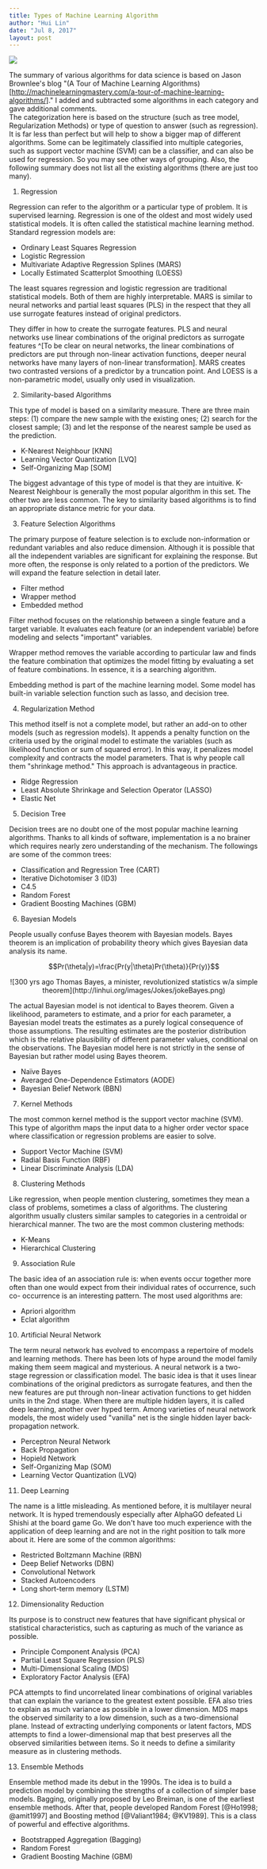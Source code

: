 ```yaml
---
title: Types of Machine Learning Algorithm
author: "Hui Lin"
date: "Jul 8, 2017"
layout: post
---
```



![](http://scientistcafe.com/book/Figure/AlogrithmTypes.png)

The summary of various algorithms for data science is based on Jason Brownlee's blog "(A Tour of Machine Learning Algorithms)[http://machinelearningmastery.com/a-tour-of-machine-learning-algorithms/]." 
I added and subtracted some algorithms in each category and gave additional comments.  
The categorization here is based on the structure (such as tree model, Regularization Methods) or type of question to answer 
(such as regression). It is far less than perfect but will help to show a bigger map of different algorithms. 
Some can be legitimately classified into multiple categories, such as support vector machine (SVM) can be a classifier, 
and can also be used for regression. So you may see other ways of grouping. 
Also, the following summary does not list all the existing algorithms (there are just too many). 

1. Regression

Regression can refer to the algorithm or a particular type of problem. It is supervised learning. Regression is one of the oldest and most widely used statistical models. It is often called the statistical machine learning method. Standard regression models are:

- Ordinary Least Squares Regression
- Logistic Regression
- Multivariate Adaptive Regression Splines (MARS)
- Locally Estimated Scatterplot Smoothing (LOESS)

The least squares regression and logistic regression are traditional statistical models. Both of them are highly interpretable. MARS is similar to neural networks and partial least squares (PLS) in the respect that they all use surrogate features instead of original predictors.  

They differ in how to create the surrogate features. PLS and neural networks use linear combinations of the original predictors as surrogate features ^[To be clear on neural networks, the linear combinations of predictors are put through non-linear activation functions, deeper neural networks have many layers of non-linear transformation]. MARS creates two contrasted versions of a predictor by a truncation point. And LOESS is a non-parametric model, usually only used in visualization.

2. Similarity-based Algorithms

This type of model is based on a similarity measure. There are three main steps: (1) compare the new sample with the existing ones; (2) search for the closest sample; (3) and let the response of the nearest sample be used as the prediction. 

-   K-Nearest Neighbour [KNN]
-   Learning Vector Quantization [LVQ]
-   Self-Organizing Map [SOM]

The biggest advantage of this type of model is that they are intuitive.  K-Nearest Neighbour is generally the most popular algorithm in this set.  The other two are less common.   The key to similarity based algorithms is to find an appropriate distance metric for your data.

3. Feature Selection Algorithms

The primary purpose of feature selection is to exclude non-information or redundant variables and also reduce dimension. Although it is possible that all the independent variables are significant for explaining the response. But more often, the response is only related to a portion of the predictors. We will expand the feature selection in detail later. 

- Filter method
- Wrapper method
- Embedded method

Filter method focuses on the relationship between a single feature and a target variable. It evaluates each feature (or an independent variable) before modeling and selects "important" variables. 

Wrapper method removes the variable according to particular law and finds the feature combination that optimizes the model fitting by evaluating a set of feature combinations. In essence, it is a searching algorithm.

Embedding method is part of the machine learning model.  Some model has built-in variable selection function such as lasso, and decision tree. 

4. Regularization Method

This method itself is not a complete model, but rather an add-on to other models (such as regression models). It appends a penalty function on the criteria used by the original model to estimate the variables (such as likelihood function or sum of squared error). In this way, it penalizes model complexity and contracts the model parameters. That is why people call them "shrinkage method." This approach is advantageous in practice. 

-  Ridge Regression
-  Least Absolute Shrinkage and Selection Operator (LASSO)
-  Elastic Net

5. Decision Tree

Decision trees are no doubt one of the most popular machine learning algorithms. Thanks to all kinds of software, implementation is a no brainer which requires nearly zero understanding of the mechanism. The followings are some of the common trees: 

-  Classification and Regression Tree (CART)
-  Iterative Dichotomiser 3 (ID3)
-  C4.5
-  Random Forest
-  Gradient Boosting Machines (GBM)

6. Bayesian Models

People usually confuse Bayes theorem with Bayesian models. Bayes theorem is an implication of probability theory which gives Bayesian data analysis its name. 

$$Pr(\theta|y)=\frac{Pr(y|\theta)Pr(\theta)}{Pr(y)}$$

<center>
 ![300 yrs ago Thomas Bayes, a minister, revolutionized statistics w/a simple theorem](http://linhui.org/images/Jokes/jokeBayes.png)
 </center>
 
The actual Bayesian model is not identical to Bayes theorem. Given a likelihood, parameters to estimate, and a prior for each parameter, a Bayesian model treats the estimates as a purely logical consequence of those assumptions. The resulting estimates are the posterior distribution which is the relative plausibility of different parameter values, conditional on the observations.
The Bayesian model here is not strictly in the sense of Bayesian but rather model using Bayes theorem. 

- Naïve Bayes
- Averaged One-Dependence Estimators (AODE)
- Bayesian Belief Network (BBN)

7.  Kernel Methods    

The most common kernel method is the support vector machine (SVM). This type of algorithm maps the input data to a higher order vector space where classification or regression problems are easier to solve.

- Support Vector Machine (SVM)
- Radial Basis Function (RBF)
- Linear Discriminate Analysis  (LDA)

8. Clustering Methods

Like regression, when people mention clustering,  sometimes they mean a class of problems, sometimes a class of algorithms. The clustering algorithm usually clusters similar samples to categories in a centroidal or hierarchical manner. The two are the most common clustering methods:

- K-Means
- Hierarchical Clustering

9. Association Rule

The basic idea of an association rule is: when events occur together more often than one would expect from their individual rates of occurrence, such co- occurrence is an interesting pattern.  The most used algorithms are: 

-  Apriori algorithm
-  Eclat algorithm

10. Artificial Neural Network

The term neural network has evolved to encompass a repertoire of models and learning methods. There has been lots of hype around the model family making them seem magical and mysterious.  A neural network is a two-stage regression or classification model.  The basic idea is that it uses linear combinations of the original predictors as surrogate features, and then the new features are put through non-linear activation functions to get hidden units in the 2nd stage. When there are multiple hidden layers, it is called deep learning, another over hyped term. Among varieties of neural network models, the most widely used "vanilla" net is the single hidden layer back-propagation network. 

- Perceptron Neural Network
- Back Propagation
- Hopield Network
- Self-Organizing Map (SOM)
- Learning Vector Quantization (LVQ)

11. Deep Learning

The name is a little misleading. As mentioned before, it is multilayer neural network. It is hyped tremendously especially after AlphaGO defeated Li Shishi at the board game Go. We don't have too much experience with the application of deep learning and are not in the right position to talk more about it. Here are some of the common algorithms:

<!--Many of the deep learning algorithms are semi-supervised learning algorithms that deal with large data sets with a few unlabeled samples. -->

<!-- Alex's comments:
There are many different types of deep learning applications, some are supervised (computer vision image classification), some are reinforment learning (I think I read that a lot of game AIs use this, such as bots to beat games like super mario), and can also be used to build features in an unsupervised way (autoencoders).  There is a lot of hype in this topic but I think deep learning differentiates itself from earlier ANN because of many recent advacements that make it possible to have very large and very deep networks: backprop, new ways to initialize weights, dropout etc.-->

- Restricted Boltzmann Machine (RBN)
- Deep Belief Networks (DBN)
- Convolutional Network
- Stacked Autoencoders
- Long short-term memory (LSTM)

12. Dimensionality Reduction

Its purpose is to construct new features that have significant physical or statistical characteristics, such as capturing as much of the variance as possible.

- Principle Component Analysis (PCA)
- Partial Least Square Regression (PLS)
- Multi-Dimensional Scaling (MDS)
- Exploratory Factor Analysis (EFA)

PCA attempts to find uncorrelated linear combinations of original variables that can explain the variance to the greatest extent possible. EFA also tries to explain as much variance as possible in a lower dimension. MDS maps the observed similarity to a low dimension, such as a two-dimensional plane.  Instead of extracting underlying components or latent factors, MDS attempts to find a lower-dimensional map that best preserves all the observed similarities between items. So it needs to define a similarity measure as in clustering methods. 

13. Ensemble Methods

Ensemble method made its debut in the 1990s. The idea is to build a prediction model by combining the strengths of a collection of simpler base models.  Bagging, originally proposed by Leo Breiman, is one of the earliest ensemble methods. After that, people developed Random Forest [@Ho1998; @amit1997] and Boosting method [@Valiant1984; @KV1989]. This is a class of powerful and effective algorithms.

- Bootstrapped Aggregation (Bagging)
- Random Forest
- Gradient Boosting Machine (GBM)


